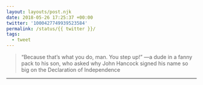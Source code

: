 ```yaml
---
layout: layouts/post.njk
date: 2018-05-26 17:25:37 +00:00
twitter: '1000427749939523584'
permalink: /status/{{ twitter }}/
tags: 
  - tweet
---
```


> “Because that’s what you do, man. You step up!” —a dude in a fanny pack to his son, who asked why John Hancock signed his name so big on the Declaration of Independence

---
